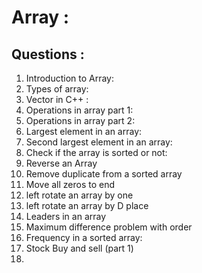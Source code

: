 # Array : 

## Questions : 

1. Introduction to Array: 
2. Types of array: 
3. Vector in C++ : 
4. Operations in array part 1: 
5. Operations in array part 2: 
6. Largest element in an array:
7. Second largest element in an array:
8. Check if the array  is sorted or not:
9. Reverse an Array
10. Remove duplicate from a sorted array
11. Move all zeros to end
12. left rotate an array by one
13. left rotate an array by D place
14. Leaders in an array
15. Maximum difference problem with order
16. Frequency in a sorted array:
17. Stock Buy and sell (part 1)
18. 